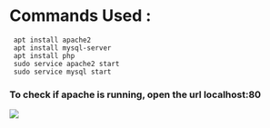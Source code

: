 # Commands Used :
```
 apt install apache2
 apt install mysql-server
 apt install php
 sudo service apache2 start
 sudo service mysql start
```

### To check if apache is running, open the url localhost:80

![](https://www.linux.com/sites/lcom/files/styles/rendered_file/public/default-page.png?itok=4Ya1zq7_)
